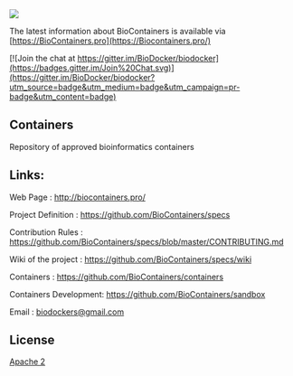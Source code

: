 <img src="imgs/BioContainers.png" style="max-width: 50px;"/>


The latest information about BioContainers is available via [https://BioContainers.pro](https://Biocontainers.pro/) 


[![Join the chat at https://gitter.im/BioDocker/biodocker](https://badges.gitter.im/Join%20Chat.svg)](https://gitter.im/BioDocker/biodocker?utm_source=badge&utm_medium=badge&utm_campaign=pr-badge&utm_content=badge)


Containers
--------
Repository of approved bioinformatics containers

Links:
-------
Web Page              : http://biocontainers.pro/

Project Definition    : https://github.com/BioContainers/specs

Contribution Rules    : https://github.com/BioContainers/specs/blob/master/CONTRIBUTING.md

Wiki of the project   : https://github.com/BioContainers/specs/wiki

Containers            : https://github.com/BioContainers/containers

Containers Development: https://github.com/BioContainers/sandbox

Email                 : biodockers@gmail.com

License
----------

[Apache 2](http://www.apache.org/licenses/LICENSE-2.0)
